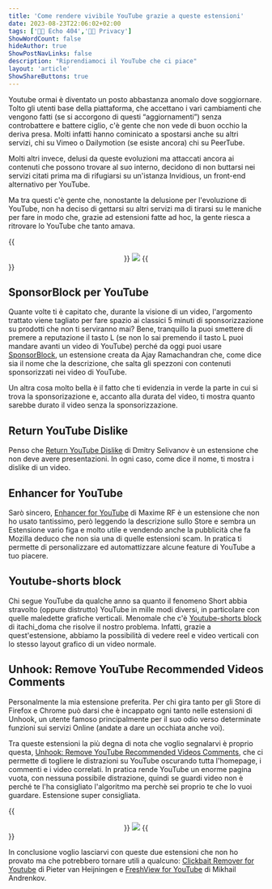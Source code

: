 ```yaml
---
title: 'Come rendere vivibile YouTube grazie a queste estensioni'
date: 2023-08-23T22:06:02+02:00
tags: ['👨‍💻 Echo 404','👨‍💻 Privacy']
ShowWordCount: false
hideAuthor: true
ShowPostNavLinks: false
description: "Riprendiamoci il YouTube che ci piace"
layout: 'article'
ShowShareButtons: true
---
```


Youtube ormai è diventato un posto abbastanza anomalo dove soggiornare. Tolto gli utenti base della piattaforma, che accettano i vari cambiamenti che vengono fatti (se si accorgono di questi “aggiornamenti”) senza controbattere e battere ciglio, c'è gente che non vede di buon occhio la deriva presa. Molti infatti hanno cominicato a spostarsi anche su altri servizi, chi su Vimeo o Dailymotion (se esiste ancora) chi su PeerTube.

Molti altri invece, delusi da queste evoluzioni ma attaccati ancora ai contenuti che possono trovare al suo interno, decidono di non buttarsi nei servizi citati prima ma di rifugiarsi su un'istanza Invidious, un front-end alternativo per YouTube.

Ma tra questi c'è gente che, nonostante la delusione per l'evoluzione di YouTube, non ha deciso di gettarsi su altri servizi ma di tirarsi su le maniche per fare in modo che, grazie ad estensioni fatte ad hoc, la gente riesca a ritrovare lo YouTube che tanto amava.

{{<center>}}
    <img src="../../posts/estensioniYouTube_1.jpeg" id="imgArticle">
{{</center>}}

## SponsorBlock per YouTube

Quante volte ti è capitato che, durante la visione di un video, l'argomento trattato viene tagliato per fare spazio ai classici 5 minuti di sponsorizzazione su prodotti che non ti serviranno mai? Bene, tranquillo la puoi smettere di premere a reputazione il tasto L (se non lo sai premendo il tasto L puoi mandare avanti un video di YouTube) perché da oggi puoi usare [SponsorBlock](https://addons.mozilla.org/it/firefox/addon/sponsorblock/), un estensione creata da Ajay Ramachandran che, come dice sia il nome che la descrizione, che salta gli spezzoni con contenuti sponsorizzati nei video di YouTube.

Un altra cosa molto bella è il fatto che ti evidenzia in verde la parte in cui si trova la sponsorizazione e, accanto alla durata del video, ti mostra quanto sarebbe durato il video senza la sponsorizzazione.

## Return YouTube Dislike

Penso che [Return YouTube Dislike](https://addons.mozilla.org/it/firefox/addon/return-youtube-dislikes/) di Dmitry Selivanov è un estensione che non deve avere presentazioni. In ogni caso, come dice il nome, ti mostra i dislike di un video.

## Enhancer for YouTube

Sarò sincero, [Enhancer for YouTube](https://www.mrfdev.com/enhancer-for-youtube) di Maxime RF è un estensione che non ho usato tantissimo, però leggendo la descrizione sullo Store e sembra un Estensione vario figa e molto utile e vendendo anche la pubblicità che fa Mozilla deduco che non sia una di quelle estensioni scam. In pratica ti permette di personalizzare ed automattizzare alcune feature di YouTube a tuo piacere.

## Youtube-shorts block

Chi segue YouTube da qualche anno sa quanto il fenomeno Short abbia stravolto (oppure distrutto) YouTube in mille modi diversi, in particolare con quelle maledette grafiche verticali. Menomale che c'è [Youtube-shorts block](https://addons.mozilla.org/it/firefox/addon/youtube-shorts-block/) di itachi_doma che risolve il nostro problema. Infatti, grazie a quest'estensione, abbiamo la possibilità di vedere reel e video verticali con lo stesso layout grafico di un video normale.

## Unhook: Remove YouTube Recommended Videos Comments

Personalmente la mia estensione preferita. Per chi gira tanto per gli Store di Firefox e Chrome può darsi che è incappato ogni tanto nelle estensioni di Unhook, un utente famoso principalmente per il suo odio verso determinate funzioni sui servizi Online (andate a dare un occhiata anche voi).

Tra queste estensioni la più degna di nota che voglio segnalarvi è proprio questa, [Unhook: Remove YouTube Recommended Videos Comments](https://addons.mozilla.org/it/firefox/addon/youtube-recommended-videos/), che ci permette di togliere le distrazioni su YouTube oscurando tutta l'homepage, i commenti e i video correlati. In pratica rende YouTube un enorme pagina vuota, con nessuna possibile distrazione, quindi se guardi video non è perché te l'ha consigliato l'algoritmo ma perchè sei proprio te che lo vuoi guardare. Estensione super consigliata.

{{<center>}}
    <img src="../../posts/estensioniYouTube_2.jpeg" id="imgArticle">
{{</center>}}

In conclusione voglio lasciarvi con queste due estensioni che non ho provato ma che potrebbero tornare utili a qualcuno: [Clickbait Remover for Youtube](https://addons.mozilla.org/it/firefox/addon/clickbait-remover-for-youtube/) di Pieter van Heijningen e [FreshView for YouTube](https://addons.mozilla.org/it/firefox/addon/freshview-for-youtube/) di Mikhail Andrenkov.